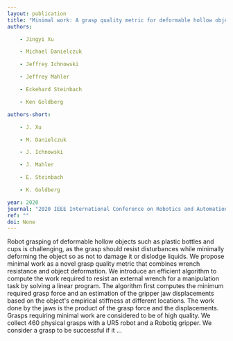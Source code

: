```yaml
---
layout: publication
title: "Minimal work: A grasp quality metric for deformable hollow objects"
authors:

    - Jingyi Xu

    - Michael Danielczuk

    - Jeffrey Ichnowski

    - Jeffrey Mahler

    - Eckehard Steinbach

    - Ken Goldberg

authors-short:

    - J. Xu

    - M. Danielczuk

    - J. Ichnowski

    - J. Mahler

    - E. Steinbach

    - K. Goldberg

year: 2020
journal: "2020 IEEE International Conference on Robotics and Automation (ICRA)"
ref: ""
doi: None
---
```


Robot grasping of deformable hollow objects such as plastic bottles and cups is challenging, as the grasp should resist disturbances while minimally deforming the object so as not to damage it or dislodge liquids. We propose minimal work as a novel grasp quality metric that combines wrench resistance and object deformation. We introduce an efficient algorithm to compute the work required to resist an external wrench for a manipulation task by solving a linear program. The algorithm first computes the minimum required grasp force and an estimation of the gripper jaw displacements based on the object's empirical stiffness at different locations. The work done by the jaws is the product of the grasp force and the displacements. Grasps requiring minimal work are considered to be of high quality. We collect 460 physical grasps with a UR5 robot and a Robotiq gripper. We consider a grasp to be successful if it …
    